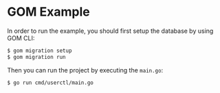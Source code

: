 # GOM Example

In order to run the example, you should first setup the database by using GOM CLI:

```bash
$ gom migration setup
$ gom migration run
```

Then you can run the project by executing the `main.go`:

```bash
$ go run cmd/userctl/main.go
```
